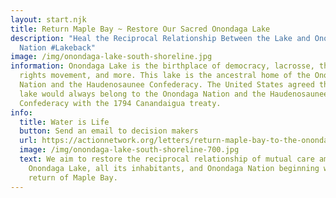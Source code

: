```yaml
---
layout: start.njk
title: Return Maple Bay ~ Restore Our Sacred Onondaga Lake
description: "Heal the Reciprocal Relationship Between the Lake and Onondaga
  Nation #Lakeback"
image: /img/onondaga-lake-south-shoreline.jpg
information: Onondaga Lake is the birthplace of democracy, lacrosse, the women's
  rights movement, and more. This lake is the ancestral home of the Onondaga
  Nation and the Haudenosaunee Confederacy. The United States agreed that the
  lake would always belong to the Onondaga Nation and the Haudenosaunee
  Confederacy with the 1794 Canandaigua treaty.
info:
  title: Water is Life
  button: Send an email to decision makers
  url: https://actionnetwork.org/letters/return-maple-bay-to-the-onondaga-nation?source=direct_link&
  image: /img/onondaga-lake-south-shoreline-700.jpg
  text: We aim to restore the reciprocal relationship of mutual care amongst
    Onondaga Lake, all its inhabitants, and Onondaga Nation beginning with the
    return of Maple Bay.
---
```

